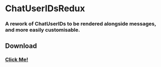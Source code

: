 # ChatUserIDsRedux
### A rework of ChatUserIDs to be rendered alongside messages, and more easily customisable.

## Download
### [Click Me!](https://betterdiscord.net/ghdl?id=2048)

